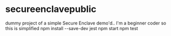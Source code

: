 # secureenclavepublic
dummy project of a simple Secure Enclave demo'd.. I'm a beginner coder so this is simplified
npm install --save-dev jest
npm start
npm test
